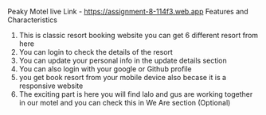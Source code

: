 Peaky Motel
live Link - https://assignment-8-114f3.web.app
Features and Characteristics
1) This is classic resort booking website you can get 6 different resort from here
2) You can login to check the details of the resort
3) You can update your personal info in the update details section
4) You can also login with your google or Github profile
5) you get book resort from your mobile device also becase it is a responsive website
6) The exciting part is here you will find lalo and gus are working together in our motel and you can check this in We Are section (Optional)
